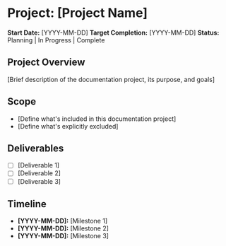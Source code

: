 # Project: [Project Name]

**Start Date:** [YYYY-MM-DD]
**Target Completion:** [YYYY-MM-DD]
**Status:** Planning | In Progress | Complete

## Project Overview

[Brief description of the documentation project, its purpose, and goals]

## Scope

- [Define what's included in this documentation project]
- [Define what's explicitly excluded]

## Deliverables

- [ ] [Deliverable 1]
- [ ] [Deliverable 2]
- [ ] [Deliverable 3]

## Timeline

- **[YYYY-MM-DD]:** [Milestone 1]
- **[YYYY-MM-DD]:** [Milestone 2]
- **[YYYY-MM-DD]:** [Milestone 3]
